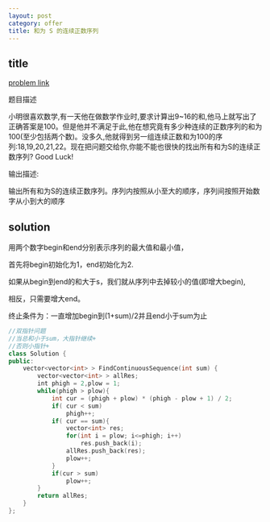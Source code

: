 ```yaml
---
layout: post
category: offer
title: 和为 S 的连续正数序列
---
```


## title
[problem link](https://www.nowcoder.com/practice/c451a3fd84b64cb19485dad758a55ebe?tpId=13&tqId=11194&tPage=1&rp=1&ru=/ta/coding-interviews&qru=/ta/coding-interviews/question-ranking)

题目描述

小明很喜欢数学,有一天他在做数学作业时,要求计算出9~16的和,他马上就写出了正确答案是100。但是他并不满足于此,他在想究竟有多少种连续的正数序列的和为100(至少包括两个数)。没多久,他就得到另一组连续正数和为100的序列:18,19,20,21,22。现在把问题交给你,你能不能也很快的找出所有和为S的连续正数序列? Good Luck!

输出描述:

输出所有和为S的连续正数序列。序列内按照从小至大的顺序，序列间按照开始数字从小到大的顺序

## solution
用两个数字begin和end分别表示序列的最大值和最小值，

首先将begin初始化为1，end初始化为2.

如果从begin到end的和大于s，我们就从序列中去掉较小的值(即增大begin),

相反，只需要增大end。

终止条件为：一直增加begin到(1+sum)/2并且end小于sum为止

```c++
//双指针问题
//当总和小于sum，大指针继续+
//否则小指针+
class Solution {
public:
    vector<vector<int> > FindContinuousSequence(int sum) {
        vector<vector<int> > allRes;
        int phigh = 2,plow = 1;
        while(phigh > plow){
            int cur = (phigh + plow) * (phigh - plow + 1) / 2;
            if( cur < sum)
                phigh++;
            if( cur == sum){
                vector<int> res;
                for(int i = plow; i<=phigh; i++)
                    res.push_back(i);
                allRes.push_back(res);
                plow++;
            }
            if(cur > sum)
                plow++;
        }
        return allRes;
    }
};

```